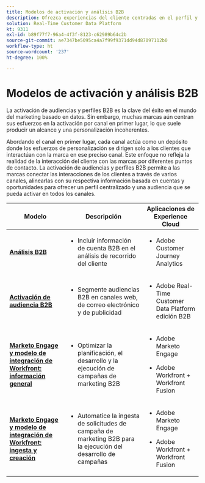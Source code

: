 ```yaml
---
title: Modelos de activación y análisis B2B
description: Ofrezca experiencias del cliente centradas en el perfil y audiencias basadas en la cuenta con Real-Time Customer Data Platform.
solution: Real-Time Customer Data Platform
kt: 9311
exl-id: b89f77f7-96a4-4f3f-8123-c62989b64c2b
source-git-commit: ae7347be5095ca4a7f99f9371dd94d87097112b0
workflow-type: ht
source-wordcount: '237'
ht-degree: 100%

---
```


# Modelos de activación y análisis B2B

La activación de audiencias y perfiles B2B es la clave del éxito en el mundo del marketing basado en datos. Sin embargo, muchas marcas aún centran sus esfuerzos en la activación por canal en primer lugar, lo que suele producir un alcance y una personalización incoherentes.

Abordando el canal en primer lugar, cada canal actúa como un depósito donde los esfuerzos de personalización se dirigen solo a los clientes que interactúan con la marca en ese preciso canal. Este enfoque no refleja la realidad de la interacción del cliente con las marcas por diferentes puntos de contacto. La activación de audiencias y perfiles B2B permite a las marcas conectar las interacciones de los clientes a través de varios canales, alinearlas con su respectiva información basada en cuentas y oportunidades para ofrecer un perfil centralizado y una audiencia que se pueda activar en todos los canales.

| Modelo | Descripción | Aplicaciones de Experience Cloud |
|---|---|---|
| **[Análisis B2B](https://experienceleague.adobe.com/docs/analytics-platform/using/cja-usecases/b2b.html?lang=es)** | <ul><li>Incluir información de cuenta B2B en el análisis de recorrido del cliente</li></ul> | <ul><li>Adobe Customer Journey Analytics</li></ul> |
| **[Activación de audiencia B2B](b2bactivation.md)** | <ul><li>Segmente audiencias B2B en canales web, de correo electrónico y de publicidad</li></ul> | <ul><li>Adobe Real-Time Customer Data Platform edición B2B</li></ul> |
| **[Marketo Engage y modelo de integración de Workfront: información general](/help/blueprints/b2b/marketo-engage-and-workfront-integration-blueprint/overview.md)** | <ul><li>Optimizar la planificación, el desarrollo y la ejecución de campañas de marketing B2B</li></ul> | <ul><li>Adobe Marketo Engage</li></ul><ul><li>Adobe Workfront + Workfront Fusion</li></ul> |
| **[Marketo Engage y modelo de integración de Workfront: ingesta y creación](/help/blueprints/b2b/marketo-engage-and-workfront-integration-blueprint/intake-and-create.md)** | <ul><li>Automatice la ingesta de solicitudes de campaña de marketing B2B para la ejecución del desarrollo de campañas</li></ul> | <ul><li>Adobe Marketo Engage</li></ul><ul><li>Adobe Workfront + Workfront Fusion</li></ul> |
